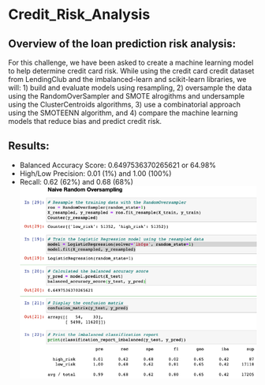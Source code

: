 # Credit_Risk_Analysis

## Overview of the loan prediction risk analysis:

For this challenge, we have been asked to create a machine learning model to help determine credit card risk. While using the credit card credit dataset from LendingClub and the imbalanced-learn and scikit-learn libraries, we will: 1) build and evaluate models using resampling, 2) oversample the data using the RandomOverSampler and SMOTE alrogithms and undersample using the ClusterCentroids algorithms, 3) use a combinatorial approach using the SMOTEENN algorithm, and 4) compare the machine learning models that reduce bias and predict credit risk.

## Results:
- Balanced Accuracy Score: 0.6497536370265621 or 64.98%
- High/Low Precision: 0.01 (1%) and 1.00 (100%)
- Recall: 0.62 (62%) and 0.68 (68%)
![Random_Oversampling.png](Images/Random_Oversampling.png)



